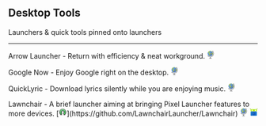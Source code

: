 ## Desktop Tools

Launchers & quick tools pinned onto launchers

---

Arrow Launcher - Return with efficiency & neat workground. ![](../assets/earth-globe.png)

Google Now - Enjoy Google right on the desktop. ![](../assets/earth-globe.png)

QuickLyric - Download lyrics silently while you are enjoying music. ![](../assets/earth-globe.png)

Lawnchair - A brief launcher aiming at bringing Pixel Launcher features to more devices. [![](../assets/open-source-icon.png "GPL 3.0@GitHub: https://github.com/LawnchairLauncher/Lawnchair")](https://github.com/LawnchairLauncher/Lawnchair) ![](../assets/earth-globe.png) [![](../assets/fdroid.png "Available on F-Droid")](https://f-droid.org/packages/ch.deletescape.lawnchair.plah)
